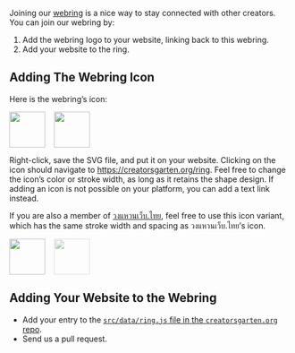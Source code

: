 Joining our [webring](https://creatorsgarten.org/ring) is a nice way to stay connected with other creators. You can join our webring by:

1. Add the webring logo to your website, linking back to this webring.
2. Add your website to the ring.

## Adding The Webring Icon

Here is the webring’s icon:

<div style="display: flex; gap: 1rem">
<img src="https://creatorsgarten.org/images/ring.svg" width="64" height="64" />
<img src="https://creatorsgarten.org/images/ring-solid.svg" width="64" height="64" />
</div>

Right-click, save the SVG file, and put it on your website. Clicking on the icon should navigate to <https://creatorsgarten.org/ring>. Feel free to change the icon’s color or stroke width, as long as it retains the shape design. If adding an icon is not possible on your platform, you can add a text link instead.

If you are also a member of [วงแหวนเว็บ.ไทย](https://webring.wonderful.software/), feel free to use this icon variant, which has the same stroke width and spacing as วงแหวนเว็บ.ไทย’s icon.

<div style="display: flex; gap: 1rem">
<img src="https://creatorsgarten.org/images/ring-thin.svg" width="64" height="64" />
<img src="https://webring.wonderful.software/webring.black.svg" width="64" height="64" style="opacity: 0.5" />
</div>

## Adding Your Website to the Webring

- Add your entry to the [`src/data/ring.js` file in the `creatorsgarten.org` repo](https://github.com/creatorsgarten/creatorsgarten.org/blob/main/src/data/ring.js).
- Send us a pull request.
